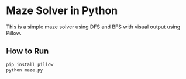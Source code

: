 # Maze Solver in Python

This is a simple maze solver using DFS and BFS with visual output using Pillow.

## How to Run

```bash
pip install pillow
python maze.py

